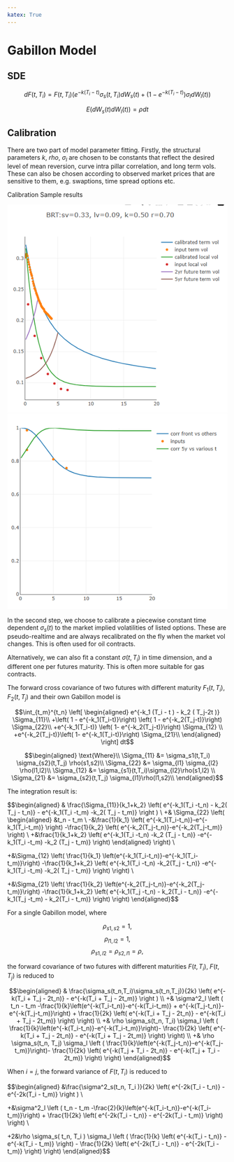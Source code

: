 ```yaml
---
katex: True
---
```


# Gabillon Model

## SDE

$$dF(t,T_i) = F(t,T_i)\left(e^{-k(T_i-t)} \sigma_s(t,T_i) d W_s(t) + \left(1- e^{-k(T_i-t)}\right) \sigma_l d W_l(t)\right)$$

$$E(dW_s(t)dW_l(t)) = \rho dt$$

## Calibration

There are two part of model parameter fitting. Firstly, the structural parameters $k$, $rho$, $\sigma_l$ are chosen to be constants that reflect the desired level of mean reversion, curve intra pillar correlation, and long term vols. These can also be chosen according to observed market prices that are sensitive to them, e.g. swaptions, time spread options etc. 

Calibration Sample results

![Calibrated vol ](Pasted%20image%2020250521125509.png)
![Calibrated correlation](Pasted%20image%2020250521125545.png)


In the second step, we choose to calibrate a piecewise constant time dependent $\sigma_s(t)$ to the market implied volatilities of listed options. These are pseudo-realtime and are always recalibrated on the fly when the market vol changes. This is often used for oil contracts. 

Alternatively, we can also fit a constant $\sigma(t,T_i)$ in time dimension, and a different one per futures maturity. This is often more suitable for gas contracts. 

The forward cross covariance of two futures with different maturity $F_1(t,T_i)$, $F_2(t,T_j)$ and their own Gabillon model is

$$\int_{t_m}^{t_n}
\left[
\begin{aligned} 
  e^{-k_1 (T_i - t ) - k_2 ( T_j-2t )}
  \Sigma_{11}\\  
  +\left( 1 - e^{-k_1(T_i-t)}\right)
  \left( 1 - e^{-k_2(T_j-t)}\right)
  \Sigma_{22}\\
  +e^{-k_1(T_i-t)}
  \left( 1- e^{-k_2(T_j-t)}\right)
  \Sigma_{12} \\
  +e^{-k_2(T_j-t)}\left( 1- e^{-k_1(T_i-t)}\right)
  \Sigma_{21}\\
  \end{aligned}
\right]
dt$$

$$\begin{aligned} 
  \text{Where}\\
  \Sigma_{11} &=
  \sigma_s1(t,T_i) \sigma_{s2}(t,T_j) \rho(s1,s2)\\  
  \Sigma_{22} &=
  \sigma_{l1} \sigma_{l2} \rho(l1,l2)\\
  \Sigma_{12} &=
  \sigma_{s1}(t,T_i)\sigma_{l2}\rho(s1,l2) \\ 
  \Sigma_{21} &=
  \sigma_{s2}(t,T_j) \sigma_{l1}\rho(l1,s2)\\
\end{aligned}$$

The integration result is:

$$\begin{aligned}
& \frac{\Sigma_{11}}{k_1+k_2} \left( e^{-k_1(T_i -t_n) - k_2( T_j - t_n)} - e^{-k_1(T_i -t_m) -k_2( T_j - t_m)} \right ) \\ 
+& \Sigma_{22}
  \left( 
    \begin{aligned}
    &t_n - t_m \\
  -&\frac{1}{k_1} 
    \left(
        e^{-k_1(T_i-t_n)}-e^{-k_1(T_i-t_m)}
    \right)
  -\frac{1}{k_2}
    \left(
        e^{-k_2(T_j-t_n)}-e^{-k_2(T_j-t_m)}
    \right) \\
  +&\frac{1}{k_1+k_2}
    \left(
        e^{-k_1(T_i -t_n) -k_2 (T_j - t_n)}
       -e^{-k_1(T_i -t_m) -k_2 (T_j - t_m)}
    \right)
    \end{aligned}
  \right) \\

+&\Sigma_{12} 
  \left( 
    \frac{1}{k_1}
    \left(e^{-k_1(T_i-t_n)}-e^{-k_1(T_i-t_m)}\right) 
      -\frac{1}{k_1+k_2} 
      \left( 
        e^{-k_1(T_i -t_n) -k_2(T_j - t_n)} 
        -e^{-k_1(T_i -t_m) -k_2( T_j - t_m)}
      \right) 
  \right) \\

+&\Sigma_{21} 
  \left( 
    \frac{1}{k_2}
    \left(e^{-k_2(T_j-t_n)}-e^{-k_2(T_j-t_m)}\right)
    -\frac{1}{k_1+k_2}
    \left( 
      e^{-k_1(T_j -t_n) - k_2(T_i - t_n)} 
      -e^{-k_1(T_j -t_m) - k_2(T_i - t_m)} 
    \right)
  \right)
\end{aligned}$$

For a single Gabillon model, where

$$\rho_{s1,s2} = 1,$$ 
$$\rho_{l1,l2} = 1,$$ 
$$\rho_{s1,l2} = \rho_{s2,l1} = \rho,$$

the forward covariance of two futures with different maturities $F(t,T_i)$, $F(t,T_j)$ is reduced to

$$\begin{aligned}
& \frac{\sigma_s(t_n,T_i)\sigma_s(t_n,T_j)}{2k} \left( e^{-k(T_i + T_j - 2t_n)} - e^{-k(T_i + T_j - 2t_m)} \right ) \\
+& \sigma^2_l \left ( t_n - t_m -\frac{1}{k}\left(e^{-k(T_i-t_n)}-e^{-k(T_i-t_m)} + e^{-k(T_j-t_n)}-e^{-k(T_j-t_m)}\right) + \frac{1}{2k} \left( e^{-k(T_i + T_j - 2t_n)} - e^{-k(T_i + T_j - 2t_m)} \right) \right) \\
+& \rho  \sigma_s(t_n, T_i) \sigma_l \left ( \frac{1}{k}\left(e^{-k(T_i-t_n)}-e^{-k(T_i-t_m)}\right)- \frac{1}{2k} \left( e^{-k(T_i + T_j - 2t_n)} - e^{-k(T_i + T_j - 2t_m)} \right) \right) \\
+& \rho  \sigma_s(t_n, T_j) \sigma_l \left ( \frac{1}{k}\left(e^{-k(T_j-t_n)}-e^{-k(T_j-t_m)}\right)- \frac{1}{2k} \left( e^{-k(T_j + T_i - 2t_n)} - e^{-k(T_j + T_i - 2t_m)} \right) \right)
\end{aligned}$$

When $i = j$, the forward variance of $F(t,T_i)$ is reduced to

$$\begin{aligned}
&\frac{\sigma^2_s(t_n, T_i )}{2k} \left( e^{-2k(T_i - t_n)} - e^{-2k(T_i - t_m)} \right ) \\ 

+&\sigma^2_l \left ( t_n - t_m -\frac{2}{k}\left(e^{-k(T_i-t_n)}-e^{-k(T_i-t_m)}\right) + \frac{1}{2k} \left( e^{-2k(T_i - t_n)} - e^{-2k(T_i - t_m)} \right) \right) \\

+2&\rho \sigma_s( t_n, T_i ) \sigma_l \left ( \frac{1}{k} \left( e^{-k(T_i - t_n)} - e^{-k(T_i - t_m)} \right) - \frac{1}{2k} \left( e^{-2k(T_i - t_n)} - e^{-2k(T_i - t_m)} \right) \right)
\end{aligned}$$
